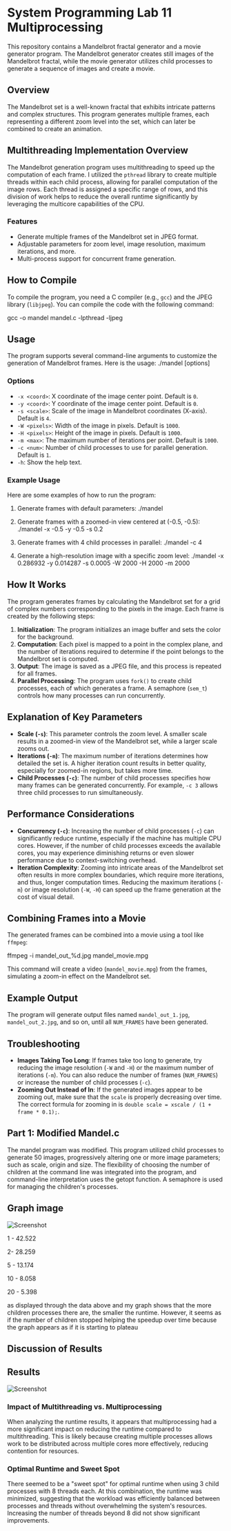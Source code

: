 # System Programming Lab 11 Multiprocessing

This repository contains a Mandelbrot fractal generator and a movie generator program. The Mandelbrot generator creates still images of the Mandelbrot fractal, while the movie generator utilizes child processes to generate a sequence of images and create a movie.

## Overview

The Mandelbrot set is a well-known fractal that exhibits intricate patterns and complex structures. This program generates multiple frames, each representing a different zoom level into the set, which can later be combined to create an animation.

## Multithreading Implementation Overview
The Mandelbrot generation program uses multithreading to speed up the computation of each frame. I utilized the `pthread` library to create multiple threads within each child process, allowing for parallel computation of the image rows. Each thread is assigned a specific range of rows, and this division of work helps to reduce the overall runtime significantly by leveraging the multicore capabilities of the CPU.


### Features
- Generate multiple frames of the Mandelbrot set in JPEG format.
- Adjustable parameters for zoom level, image resolution, maximum iterations, and more.
- Multi-process support for concurrent frame generation.

## How to Compile
To compile the program, you need a C compiler (e.g., `gcc`) and the JPEG library (`libjpeg`). You can compile the code with the following command:

gcc -o mandel mandel.c -lpthread -ljpeg


## Usage
The program supports several command-line arguments to customize the generation of Mandelbrot frames. Here is the usage:
./mandel [options]

### Options
- `-x <coord>`: X coordinate of the image center point. Default is `0`.
- `-y <coord>`: Y coordinate of the image center point. Default is `0`.
- `-s <scale>`: Scale of the image in Mandelbrot coordinates (X-axis). Default is `4`.
- `-W <pixels>`: Width of the image in pixels. Default is `1000`.
- `-H <pixels>`: Height of the image in pixels. Default is `1000`.
- `-m <max>`: The maximum number of iterations per point. Default is `1000`.
- `-c <num>`: Number of child processes to use for parallel generation. Default is `1`.
- `-h`: Show the help text.

### Example Usage
Here are some examples of how to run the program:

1. Generate frames with default parameters:
   ./mandel
   

2. Generate frames with a zoomed-in view centered at (-0.5, -0.5):
   ./mandel -x -0.5 -y -0.5 -s 0.2

3. Generate frames with 4 child processes in parallel:
   ./mandel -c 4

4. Generate a high-resolution image with a specific zoom level:
   ./mandel -x 0.286932 -y 0.014287 -s 0.0005 -W 2000 -H 2000 -m 2000

## How It Works
The program generates frames by calculating the Mandelbrot set for a grid of complex numbers corresponding to the pixels in the image. Each frame is created by the following steps:

1. **Initialization**: The program initializes an image buffer and sets the color for the background.
2. **Computation**: Each pixel is mapped to a point in the complex plane, and the number of iterations required to determine if the point belongs to the Mandelbrot set is computed.
3. **Output**: The image is saved as a JPEG file, and this process is repeated for all frames.
4. **Parallel Processing**: The program uses `fork()` to create child processes, each of which generates a frame. A semaphore (`sem_t`) controls how many processes can run concurrently.

## Explanation of Key Parameters
- **Scale (`-s`)**: This parameter controls the zoom level. A smaller scale results in a zoomed-in view of the Mandelbrot set, while a larger scale zooms out.
- **Iterations (`-m`)**: The maximum number of iterations determines how detailed the set is. A higher iteration count results in better quality, especially for zoomed-in regions, but takes more time.
- **Child Processes (`-c`)**: The number of child processes specifies how many frames can be generated concurrently. For example, `-c 3` allows three child processes to run simultaneously.

## Performance Considerations
- **Concurrency (`-c`)**: Increasing the number of child processes (`-c`) can significantly reduce runtime, especially if the machine has multiple CPU cores. However, if the number of child processes exceeds the available cores, you may experience diminishing returns or even slower performance due to context-switching overhead.
- **Iteration Complexity**: Zooming into intricate areas of the Mandelbrot set often results in more complex boundaries, which require more iterations, and thus, longer computation times. Reducing the maximum iterations (`-m`) or image resolution (`-W`, `-H`) can speed up the frame generation at the cost of visual detail.

## Combining Frames into a Movie
The generated frames can be combined into a movie using a tool like `ffmpeg`:

ffmpeg -i mandel_out_%d.jpg mandel_movie.mpg

This command will create a video (`mandel_movie.mpg`) from the frames, simulating a zoom-in effect on the Mandelbrot set.

## Example Output
The program will generate output files named `mandel_out_1.jpg`, `mandel_out_2.jpg`, and so on, until all `NUM_FRAMES` have been generated.

## Troubleshooting
- **Images Taking Too Long**: If frames take too long to generate, try reducing the image resolution (`-W` and `-H`) or the maximum number of iterations (`-m`). You can also reduce the number of frames (`NUM_FRAMES`) or increase the number of child processes (`-c`).
- **Zooming Out Instead of In**: If the generated images appear to be zooming out, make sure that the `scale` is properly decreasing over time. The correct formula for zooming in is `double scale = xscale / (1 + frame * 0.1);`.

## Part 1: Modified Mandel.c
The mandel program was modified. This program utilized child processes to generate 50 images, progressively altering one or more image parameters; such as scale, origin and size. The flexibility of choosing the number of children at the command line was integrated into the program, and command-line interpretation uses the getopt function. A semaphore is used for managing the children's processes.

## Graph image

![Screenshot](CPE2600_lab11.png) 

1 - 42.522

2- 28.259 

5 - 13.174

10 - 8.058

20 - 5.398


as displayed through the data above and my graph shows that the more children processes there are, the smaller the runtime. However, it seems as if the number of children stopped helping the speedup over time because the graph appears as if it is starting to plateau

## Discussion of Results

## Results
![Screenshot](CPE2600_Lab12.png) 
### Impact of Multithreading vs. Multiprocessing
When analyzing the runtime results, it appears that multiprocessing had a more significant impact on reducing the runtime compared to multithreading. This is likely because creating multiple processes allows work to be distributed across multiple cores more effectively, reducing contention for resources.

### Optimal Runtime and Sweet Spot
There seemed to be a "sweet spot" for optimal runtime when using 3 child processes with 8 threads each. At this combination, the runtime was minimized, suggesting that the workload was efficiently balanced between processes and threads without overwhelming the system's resources. Increasing the number of threads beyond 8 did not show significant improvements.

